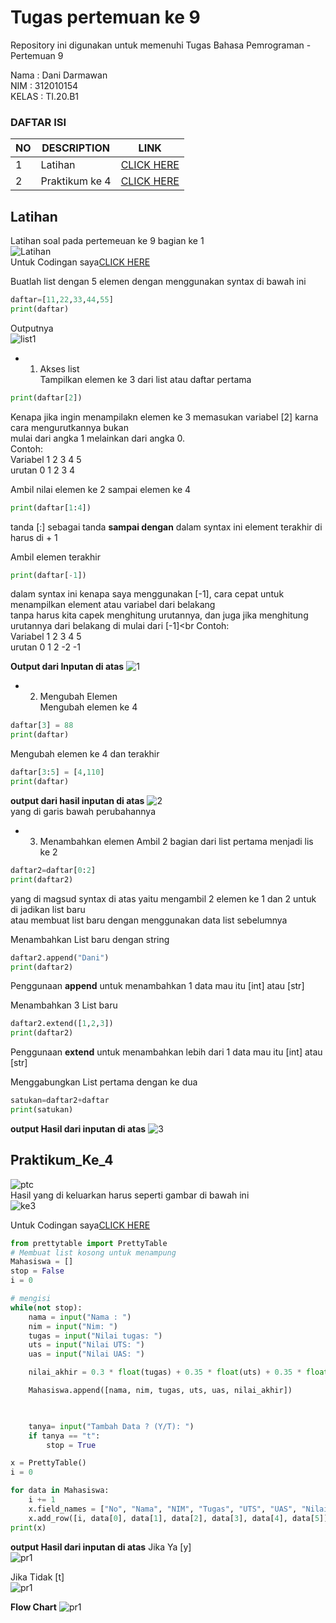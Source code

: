 # Tugas pertemuan ke 9
Repository ini digunakan untuk memenuhi Tugas Bahasa Pemrograman - Pertemuan 9

Nama    : Dani Darmawan <br>
NIM     : 312010154 <br>
KELAS   : TI.20.B1 <br>

### DAFTAR ISI
| NO | DESCRIPTION | LINK |
| ---- | ----- | ----|
| 1 | Latihan  | [CLICK HERE](#latihan) |
| 2 | Praktikum ke 4  | [CLICK HERE](#Praktikum_Ke_4) |

## Latihan
Latihan soal pada pertemeuan ke 9 bagian ke 1 <br> 
![Latihan](pict/soal_latihan(1).png) <br>
Untuk Codingan saya[CLICK HERE](latihan_p4.py)<br>

Buatlah list dengan 5 elemen dengan menggunakan syntax di bawah ini <br>
``` python
daftar=[11,22,33,44,55]
print(daftar)
```
Outputnya<br>
![list1](pict/5elemen.png)<br>

* 1. Akses list<br>
Tampilkan elemen ke 3 dari list atau daftar pertama<br>
``` python
print(daftar[2])
```
Kenapa jika ingin menampilakn elemen ke 3 memasukan variabel [2] karna cara mengurutkannya bukan <br>
mulai dari angka 1 melainkan dari angka 0.<br>
Contoh:<br>
Variabel 1 2 3 4 5 <br>
urutan   0 1 2 3 4  <br>

Ambil nilai elemen ke 2 sampai elemen ke 4<br>
``` python
print(daftar[1:4])
```
tanda [:] sebagai tanda **sampai dengan** dalam syntax ini element terakhir di harus di + 1 <br>

Ambil elemen terakhir
``` python
print(daftar[-1])
```
dalam syntax ini kenapa saya menggunakan [-1], cara cepat untuk menampilkan element atau variabel dari belakang<br>
tanpa harus kita capek menghitung urutannya, dan juga jika menghitung urutannya dari belakang di mulai dari [-1]<br
Contoh:<br>
Variabel 1 2 3  4  5 <br>
urutan   0 1 2 -2 -1    <br>

**Output dari Inputan di atas**
![1](pict/soal1.png)

* 2. Mengubah Elemen<br>
Mengubah elemen ke 4
``` python
daftar[3] = 88
print(daftar)
```
Mengubah elemen ke 4 dan terakhir
``` python
daftar[3:5] = [4,110]
print(daftar)
```
**output dari hasil inputan di atas**
![2](pict/soal2.jpg)<br>
yang di garis bawah perubahannya<br>

* 3. Menambahkan elemen
Ambil 2 bagian dari list pertama menjadi lis ke 2<br>
``` python
daftar2=daftar[0:2]
print(daftar2)
```
yang di magsud syntax di atas yaitu mengambil 2 elemen ke 1 dan 2 untuk di jadikan list baru <br>
atau membuat list baru dengan menggunakan data list sebelumnya<br>

Menambahkan List baru dengan string<br>
``` python
daftar2.append("Dani")
print(daftar2)
```
Penggunaan **append** untuk menambahkan 1 data mau itu [int] atau [str]<br>

Menambahkan 3 List baru
``` python
daftar2.extend([1,2,3])
print(daftar2)
```
Penggunaan **extend** untuk menambahkan lebih dari 1 data mau itu [int] atau [str]<br>

Menggabungkan List pertama dengan ke dua <br>
``` python
satukan=daftar2+daftar
print(satukan)
```
**output Hasil dari inputan di atas**
![3](pict/soal3.png)<br>


## Praktikum_Ke_4
![ptc](pict/Praktikum4.png)<br>
Hasil yang di keluarkan harus seperti gambar di bawah ini<br>
![ke3](pict/Program.png)<br>

Untuk Codingan saya[CLICK HERE](Praktikum4.py)<br> 
``` python
from prettytable import PrettyTable
# Membuat list kosong untuk menampung
Mahasiswa = []
stop = False
i = 0

# mengisi
while(not stop):
    nama = input("Nama : ")
    nim = input("Nim: ")
    tugas = input("Nilai tugas: ")
    uts = input("Nilai UTS: ")
    uas = input("Nilai UAS: ")

    nilai_akhir = 0.3 * float(tugas) + 0.35 * float(uts) + 0.35 * float(uas)

    Mahasiswa.append([nama, nim, tugas, uts, uas, nilai_akhir])

    

    tanya= input("Tambah Data ? (Y/T): ")
    if tanya == "t":
        stop = True

x = PrettyTable()
i = 0

for data in Mahasiswa:
    i += 1
    x.field_names = ["No", "Nama", "NIM", "Tugas", "UTS", "UAS", "Nilai Akhir"]
    x.add_row([i, data[0], data[1], data[2], data[3], data[4], data[5]])
print(x)
```
**output Hasil dari inputan di atas**
Jika Ya [y]<br>
![pr1](pict/ya.png)<br>

Jika Tidak [t]<br>
![pr1](pict/tidak.png)<br>

**Flow Chart**
![pr1](pict/fc.png)<br>